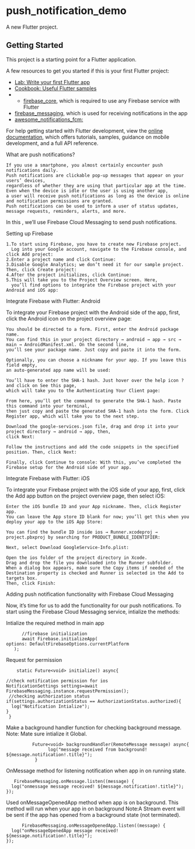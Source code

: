 # push_notification_demo

A new Flutter project.

## Getting Started

This project is a starting point for a Flutter application.

A few resources to get you started if this is your first Flutter project:

- [Lab: Write your first Flutter app](https://docs.flutter.dev/get-started/codelab)
- [Cookbook: Useful Flutter samples](https://docs.flutter.dev/cookbook)
- - [firebase_core](https://pub.dev/packages/firebase_core), which is required to use any Firebase service with Flutter
- [firebase_messaging](https://pub.dev/packages/firebase_messaging), which is used for receiving notifications in the app
- [awesome_notifications_fcm:](https://pub.dev/packages/awesome_notifications_fcm)

For help getting started with Flutter development, view the
[online documentation](https://docs.flutter.dev/), which offers tutorials,
samples, guidance on mobile development, and a full API reference.


What are push notifications?

    If you use a smartphone, you almost certainly encounter push notifications daily.
    Push notifications are clickable pop-up messages that appear on your users’ devices,
    regardless of whether they are using that particular app at the time.
    Even when the device is idle or the user is using another app,
    a user will receive push notifications as long as the device is online and notification permissions are granted.
    Push notifications can be used to inform a user of status updates, message requests, reminders, alerts, and more.

In this , we’ll use Firebase Cloud Messaging to send push notifications.

Setting up Firebase

    1.To start using Firebase, you have to create new Firebase project.
      Log into your Google account, navigate to the Firebase console, and click Add project:
    2.Enter a project name and click Continue:
    3.Disable Google Analytics; we don’t need it for our sample project. Then, click Create project:
    4.After the project initializes, click Continue:
    5.This will take you to the Project Overview screen. Here,
      you’ll find options to integrate the Firebase project with your Android and iOS app:


Integrate Firebase with Flutter: Android

To integrate your Firebase project with the Android side of the app, first,
click the Android icon on the project overview page:

    You should be directed to a form. First, enter the Android package name.
    You can find this in your project directory → android → app → src → main → AndroidManifest.xml. On the second line,
    you’ll see your package name. Just copy and paste it into the form.

    Optionally, you can choose a nickname for your app. If you leave this field empty,
    an auto-generated app name will be used:

    You’ll have to enter the SHA-1 hash. Just hover over the help icon ? and click on See this page,
    which will take you to the Authenticating Your Client page:

    From here, you’ll get the command to generate the SHA-1 hash. Paste this command into your terminal,
    then just copy and paste the generated SHA-1 hash into the form. Click Register app, which will take you to the next step.

    Download the google-services.json file, drag and drop it into your project directory → android → app, then,
    click Next:

    Follow the instructions and add the code snippets in the specified position. Then, click Next:

    Finally, click Continue to console: With this, you’ve completed the Firebase setup for the Android side of your app.

Integrate Firebase with Flutter: iOS

To integrate your Firebase project with the iOS side of your app, first,
click the Add app button on the project overview page, then select iOS:

    Enter the iOS bundle ID and your App nickname. Then, click Register app.
    You can leave the App store ID blank for now; you’ll get this when you deploy your app to the iOS App Store:

    You can find the bundle ID inside ios → Runner.xcodeproj → project.pbxproj by searching for PRODUCT_BUNDLE_IDENTIFIER:

    Next, select Download GoogleService-Info.plist:
 
    Open the ios folder of the project directory in Xcode.
    Drag and drop the file you downloaded into the Runner subfolder.
    When a dialog box appears, make sure the Copy items if needed of the Destination property is checked and Runner is selected in the Add to targets box.
    Then, click Finish:

Adding push notification functionality with Firebase Cloud Messaging

Now, it’s time for us to add the functionality for our push notifications.
To start using the Firebase Cloud Messaging service, intialize the methods:

Intialize the required method in main app
         
          //firebase initialization
          await Firebase.initializeApp(
    options: DefaultFirebaseOptions.currentPlatform
       );


Request for permission

        static Future<void> initialize() async{

    //check notification permission for ios
    NotificationSettings settings=await FirebaseMessaging.instance.requestPermission();
     //checking authorization status
    if(settings.authorizationStatus == AuthorizationStatus.authorized){
      log("Notification Intialize");
    }
     }

Make a background handler function for checking background message.
Note: Mate sure intialize it Global.

              Future<void> backgroundHandler(RemoteMessage message) async{
                    log("message received from background! ${message.notification!.title}");
               }


OnMessage method for listening notification when app in on running state.

       FirebaseMessaging.onMessage.listen((message) {
      log("onmessage message received! ${message.notification!.title}");
    });

Used onMessageOpenedApp method when app is on background.
This method will run when your app in on background
Note:A Stream event will be sent if the app has opened from a background state (not terminated).

          FirebaseMessaging.onMessageOpenedApp.listen((message) {
      log("onMessageOpenedApp message received! ${message.notification!.title}");
    });